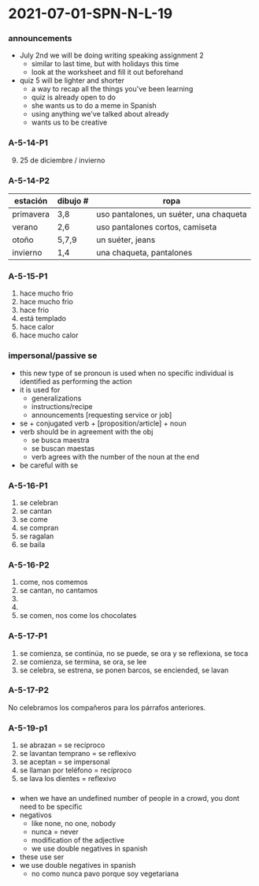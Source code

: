 # 2021-07-01-SPN-N-L-19

### announcements
- July 2nd we will be doing writing speaking assignment 2
  - similar to last time, but with holidays this time
  - look at the worksheet and fill it out beforehand
- quiz 5 will be lighter and shorter
  - a way to recap all the things you've been learning
  - quiz is already open to do
  - she wants us to do a meme in Spanish
  - using anything we've talked about already
  - wants us to be creative

### A-5-14-P1
9.  25 de diciembre / invierno

### A-5-14-P2

| estación | dibujo # | ropa |
| --- | --- | --- |
| primavera | 3,8 | uso pantalones, un suéter, una chaqueta |
| verano | 2,6 | uso pantalones cortos, camiseta |
| otoño | 5,7,9 | un suéter, jeans |
| invierno | 1,4 | una chaqueta, pantalones |

### A-5-15-P1
1. hace mucho frio
2. hace mucho frio
3. hace frio
4. está templado
5. hace calor
6. hace mucho calor

### impersonal/passive se
- this new type of se pronoun is used when no specific individual is identified as performing the action
- it is used for
  - generalizations
  - instructions/recipe
  - announcements [requesting service or job]
- se + conjugated verb + [proposition/article] + noun
- verb should be in agreement with the obj
  - se busca maestra
  - se buscan maestas
  - verb agrees with the number of the noun at the end
- be careful with se 

### A-5-16-P1
1. se celebran
2. se cantan
3. se come
4. se compran
5. se ragalan
6. se baila

### A-5-16-P2
1. come, nos comemos
2. se cantan, no cantamos
3. 
4. 
5. se comen, nos come los chocolates

### A-5-17-P1
1. se comienza, se continúa, no se puede, se ora y se reflexiona, se toca
2. se comienza, se termina, se ora, se lee
3. se celebra, se estrena, se ponen barcos, se enciended, se lavan

### A-5-17-P2
No celebramos los compañeros para los párrafos anteriores.

### A-5-19-p1
1. se abrazan = se recíproco
2. se lavantan temprano = se reflexivo
3. se aceptan = se impersonal
4. se llaman por teléfono = recíproco
5. se lava los dientes = reflexivo

###
- when we have an undefined number of people in a crowd, you dont need to be specific
- negativos
  - like none, no one, nobody
  - nunca  = never
  - modification of the adjective
  - we use double negatives in spanish
- these use ser 
- we use double negatives in spanish
  - no como nunca pavo porque soy vegetariana
